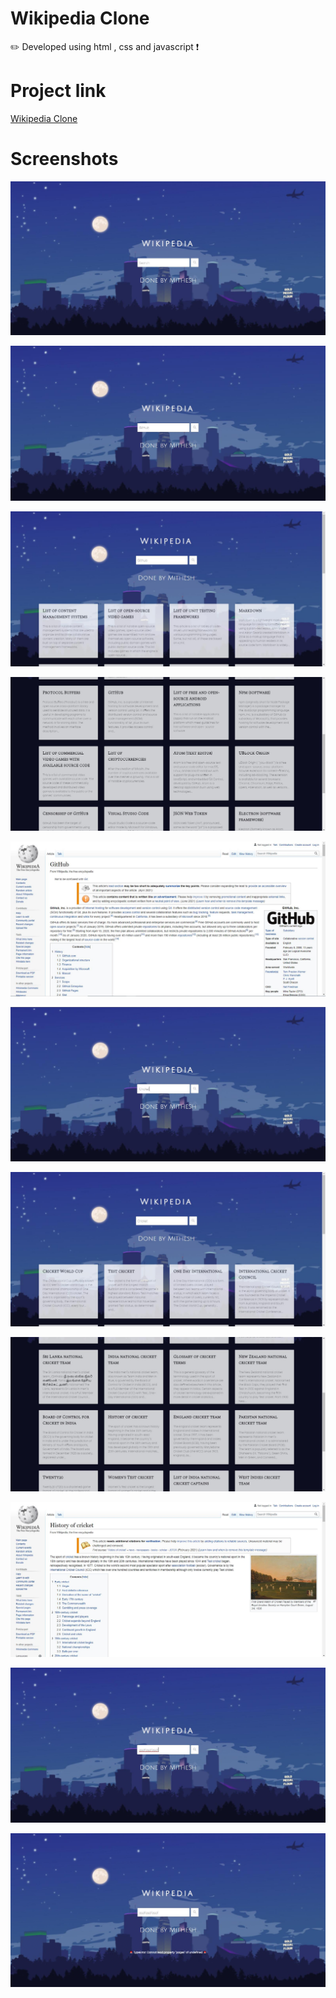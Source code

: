 # Wikipedia Clone
✏️ Developed using html , css and javascript ❗

# Project link

<a href="https://mithesh14.github.io/Github-profile/">Wikipedia Clone</a>

# Screenshots 

![screenshots](https://github.com/Mithesh14/Wikipedia-clone/blob/main/images/image1.jpg)

![screenshots](https://github.com/Mithesh14/Wikipedia-clone/blob/main/images/image2.jpg)

![screenshots](https://github.com/Mithesh14/Wikipedia-clone/blob/main/images/image3.jpg)

![screenshots](https://github.com/Mithesh14/Wikipedia-clone/blob/main/images/image4.jpg)

![screenshots](https://github.com/Mithesh14/Wikipedia-clone/blob/main/images/image5.jpg)

![screenshots](https://github.com/Mithesh14/Wikipedia-clone/blob/main/images/image6.jpg)

![screenshots](https://github.com/Mithesh14/Wikipedia-clone/blob/main/images/image7.jpg)

![screenshots](https://github.com/Mithesh14/Wikipedia-clone/blob/main/images/image8.jpg)

![screenshots](https://github.com/Mithesh14/Wikipedia-clone/blob/main/images/image9.jpg)

![screenshots](https://github.com/Mithesh14/Wikipedia-clone/blob/main/images/image10.jpg)

![screenshots](https://github.com/Mithesh14/Wikipedia-clone/blob/main/images/image11.jpg)
